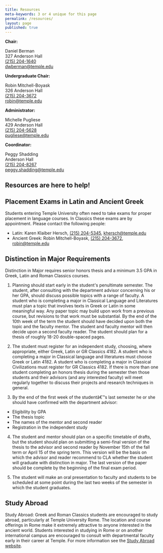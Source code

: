 ```yaml
---
title: Resources
meta-keywords: 3 or 4 unique for this page
permalink: /resources/
layout: page
published: true
---
```


**Chair:**

Daniel Berman<br> 
327 Anderson Hall<br>
[(215) 204-1640](tel:2152041640)<br>
[dwberman@temple.edu](mailto:dwberman@temple.edu)<br>

**Undergraduate Chair:**

Robin Mitchell-Boyask<br>
326 Anderson Hall<br>
[(215) 204-3672](tel:2152043672)<br>
[robin@temple.edu](mailto:robin@temple.edu)<br>

**Administrator:**

Michelle Pugliese<br>
429 Anderson Hall<br>
[(215) 204-5628](tel:2152045628)<br>
[pugliese@temple.edu](mailto:pugliese@temple.edu)<br>

**Coordinator:**

Peggy Shadding<br>
Anderson Hall<br>
[(215) 204-8267](tel:2152048267)<br>
[peggy.shadding@temple.edu](mailto:peggy.shadding@temple.edu)<br>

## Resources are here to help!

## Placement Exams in Latin and Ancient Greek

Students entering Temple University often need to take exams for proper placement in language courses. In Classics these exams are by appointment. Please contact the following people:

- Latin: Karen Klaiber Hersch, [(215) 204-5345](tel:2152045345), [khersch@temple.edu](mailto:khersch@temple.edu)
- Ancient Greek: Robin Mitchell-Boyask, [(215) 204-3672](tel:2152043672), [robin@temple.edu](mailto:robin@temple.edu)

## Distinction in Major Requirements

Distinction in Major requires senior honors thesis and a minimum 3.5 GPA in Greek, Latin and Roman Classics courses.

1) Planning should start early in the student's penultimate semester. The student, after consulting with the department advisor concerning his or her GPA, should discuss possible topics with a range of faculty. A student who is completing a major in Classical Language and Literatures must plan a topic that involves texts in Greek or Latin in some meaningful way. Any paper topic may build upon work from a previous course, but revisions to that work must be substantial. By the end of the 10th week of the term the student should have decided upon both the topic and the faculty mentor. The student and faculty mentor will then decide upon a second faculty reader. The student should plan for a thesis of roughly 18-20 double-spaced pages.

2) The student must register for an independent study, choosing, where appropriate, either Greek, Latin or GR Classics 4182. A student who is completing a major in Classical language and literatures must choose Greek or Latin 4182. A student who is completing a major in Classical Civilizations must register for GR Classics 4182. If there is more than one student completing an honors thesis during the semester then those students and their advisors (and any interested faculty) will meet regularly together to discuss their projects and research techniques in general.

3) By the end of the first week of the studentâ€™s last semester he or she should have confirmed with the department advisor:

- Eligibility by GPA
- The thesis topic
- The names of the mentor and second reader
- Registration in the independent study

4) The student and mentor should plan on a specific timetable of drafts, but the student should plan on  submitting a semi-final version of the thesis to the advisor and second reader by November 15th of the fall term or April 15 of the spring term. This version will be the basis on which the advisor and reader recommend to CLA whether the student will graduate with distinction in major. The last version of the paper should be complete by the beginning of the final exam period.

5) The student will make an oral presentation to faculty and students to be scheduled at some point during the last two weeks of the semester in which the student graduates.

## Study Abroad

Study Abroad: Greek and Roman Classics students are encouraged to study abroad, particularly at Temple University Rome. The location and course offerings in Rome make it extremely attractive to anyone interested in the ancient world. Students interested in studying in Rome or on another international campus are encouraged to consult with departmental faculty early in their career at Temple. For more information see the [Study Abroad website](http://studyabroad.temple.edu/).
